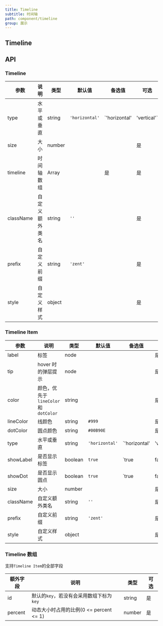 ```yaml
---
title: Timeline
subtitle: 时间轴
path: component/timeline
group: 展示
---
```


## Timeline

## API

### Timeline

| 参数      | 说明           | 类型   | 默认值         | 备选值                      | 可选 |
| --------- | -------------- | ------ | -------------- | --------------------------- | ---- |
| type      | 水平或垂直     | string | `'horizontal'` | `'horizontal' | 'vertical'` | 是   |
| size      | 大小           | number |                |                             | 是   |
| timeline  | 时间轴数组     | Array  |                | 是                          | 是   |
| className | 自定义额外类名 | string | `''`           |                             | 是   |
| prefix    | 自定义前缀     | string | `'zent'`       |                             | 是   |
| style     | 自定义样式     | object |                |                             | 是   |

### Timeline Item

| 参数      | 说明                                | 类型    | 默认值         | 备选值                      | 可选 |
| --------- | ----------------------------------- | ------- | -------------- | --------------------------- | ---- |
| label     | 标签                                | node    |                |                             | 是   |
| tip       | hover 时的弹层提示                  | node    |                |                             | 是   |
| color     | 颜色，优先于`lineColor`和`dotColor` | string  |                |                             | 是   |
| lineColor | 线颜色                              | string  | `#999`         |                             | 是   |
| dotColor  | 圆点颜色                            | string  | `#00B90E`      |                             | 是   |
| type      | 水平或垂直                          | string  | `'horizontal'` | `'horizontal' | 'vertical'` | 是   |
| showLabel | 是否显示标签                        | boolean | `true`         | `true | false`              | 是   |
| showDot   | 是否显示圆点                        | boolean | `true`         | `true | false`              | 是   |
| size      | 大小                                | number  |                |                             | 是   |
| className | 自定义额外类名                      | string  | `''`           |                             | 是   |
| prefix    | 自定义前缀                          | string  | `'zent'`       |                             | 是   |
| style     | 自定义样式                          | object  |                |                             | 是   |

### Timeline 数组

支持`Timeline Item`的全部字段

| 额外字段 | 说明                                     | 类型   | 可选 |
| -------- | ---------------------------------------- | ------ | ---- |
| id       | 默认的`key`，若没有会采用数组下标为`key` | string | 是   |
| percent  | 动态大小时占用的比例(0 <= percent <= 1)  | number | 是   |

